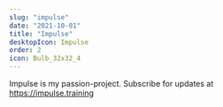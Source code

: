 ```yaml
---
slug: "impulse"
date: "2021-10-01"
title: "Impulse"
desktopIcon: Impulse
order: 2
icon: Bulb_32x32_4
---
```


Impulse is my passion-project. Subscribe for updates at https://impulse.training
